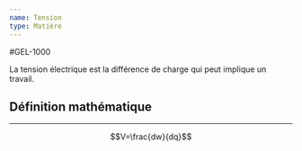 ```yaml
---
name: Tension
type: Matière
---
```

#GEL-1000 

La tension électrique est la différence de charge qui peut implique un travail.

## Définition mathématique
---
$$V=\frac{dw}{dq}$$